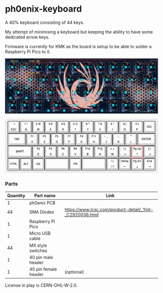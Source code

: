# ph0enix-keyboard

A 40% keyboard consisting of 44 keys.

My attempt of minimising a keyboard but keeping the ability to have some
dedicated arrow keys.

Firmware is currently for KMK as the board is setup to be able to solder a
Raspberry Pi Pico to it.

![alt text](https://github.com/shockdesign/ph0enix-keyboard/raw/main/Images/pcb-render.png "PCB")

![alt text](https://github.com/shockdesign/ph0enix-keyboard/raw/main/Images/keyboard-layout.png "Keyboard Layout")

### Parts

| Quantity | Part name            | Link                                                     |
|----------|----------------------|----------------------------------------------------------|
| 1        | ph0enix PCB          |                                                          |
| 44       | SMA Diodes           | https://www.lcsc.com/product-detail/_Yint-_C2920036.html |
| 1        | Raspberry Pi Pico    |                                                          |
| 1        | Micro USB cable      |                                                          |
| 44       | MX style switches    |                                                          |
| 1        | 40 pin male header   |                                                          |
| 1        | 40 pin female header | (optional)                                               |

License in play is CERN-OHL-W-2.0.
